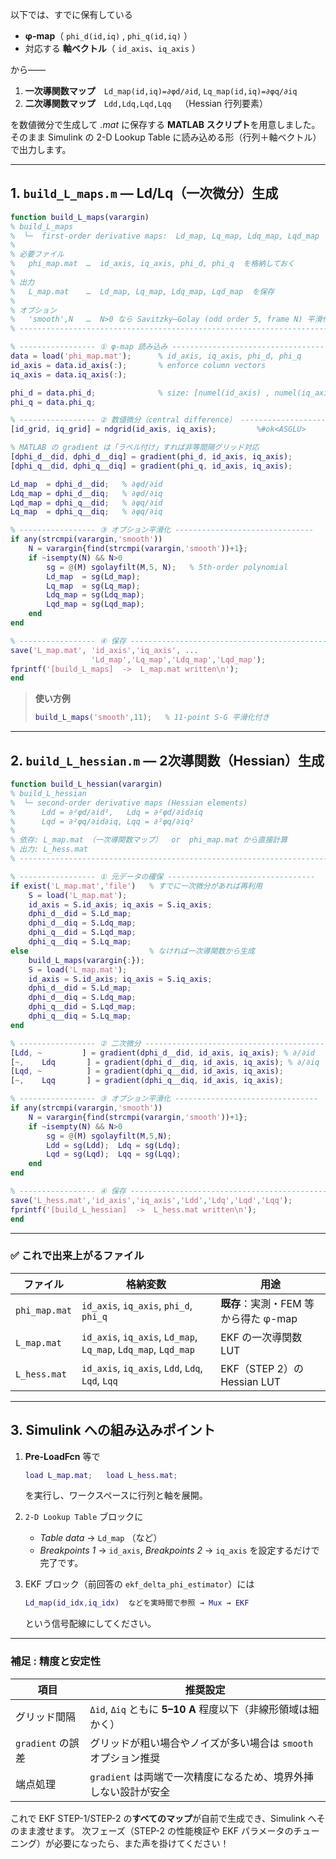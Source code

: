 以下では、すでに保有している

* **φ-map**（ `phi_d(id,iq)` , `phi_q(id,iq)` ）
* 対応する **軸ベクトル**（ `id_axis`、`iq_axis` ）

から――

1. **一次導関数マップ** `Ld_map(id,iq)=∂φd/∂id`, `Lq_map(id,iq)=∂φq/∂iq`
2. **二次導関数マップ** `Ldd,Ldq,Lqd,Lqq` （Hessian 行列要素）

を数値微分で生成して *.mat* に保存する **MATLAB スクリプト**を用意しました。
そのまま Simulink の 2-D Lookup Table に読み込める形（行列＋軸ベクトル）で出力します。

---

## 1. `build_L_maps.m` ― Ld/Lq（一次微分）生成

```matlab
function build_L_maps(varargin)
% build_L_maps
%  └─  first-order derivative maps:  Ld_map, Lq_map, Ldq_map, Lqd_map
%
% 必要ファイル
%   phi_map.mat  …  id_axis, iq_axis, phi_d, phi_q  を格納しておく
%
% 出力
%   L_map.mat    …  Ld_map, Lq_map, Ldq_map, Lqd_map  を保存
%
% オプション
%   'smooth',N   …  N>0 なら Savitzky–Golay (odd order 5, frame N) 平滑化
% ------------------------------------------------------------------------

% ----------------- ① φ-map 読み込み ----------------------------------
data = load('phi_map.mat');      % id_axis, iq_axis, phi_d, phi_q
id_axis = data.id_axis(:);       % enforce column vectors
iq_axis = data.iq_axis(:);

phi_d = data.phi_d;              % size: [numel(id_axis) , numel(iq_axis)]
phi_q = data.phi_q;

% ----------------- ② 数値微分（central difference） -------------------
[id_grid, iq_grid] = ndgrid(id_axis, iq_axis);         %#ok<ASGLU>

% MATLAB の gradient は「ラベル付け」すれば非等間隔グリッド対応
[dphi_d__did, dphi_d__diq] = gradient(phi_d, id_axis, iq_axis);
[dphi_q__did, dphi_q__diq] = gradient(phi_q, id_axis, iq_axis);

Ld_map  = dphi_d__did;   % ∂φd/∂id
Ldq_map = dphi_d__diq;   % ∂φd/∂iq
Lqd_map = dphi_q__did;   % ∂φq/∂id
Lq_map  = dphi_q__diq;   % ∂φq/∂iq

% ----------------- ③ オプション平滑化 -------------------------------
if any(strcmpi(varargin,'smooth'))
    N = varargin{find(strcmpi(varargin,'smooth'))+1};
    if ~isempty(N) && N>0
        sg = @(M) sgolayfilt(M,5, N);   % 5th-order polynomial
        Ld_map  = sg(Ld_map);
        Lq_map  = sg(Lq_map);
        Ldq_map = sg(Ldq_map);
        Lqd_map = sg(Lqd_map);
    end
end

% ----------------- ④ 保存 --------------------------------------------
save('L_map.mat', 'id_axis','iq_axis', ...
                  'Ld_map','Lq_map','Ldq_map','Lqd_map');
fprintf('[build_L_maps]  ->  L_map.mat written\n');
end
```

> **使い方例**
>
> ```matlab
> build_L_maps('smooth',11);   % 11-point S-G 平滑化付き
> ```

---

## 2. `build_L_hessian.m` ― 2次導関数（Hessian）生成

```matlab
function build_L_hessian(varargin)
% build_L_hessian
%  └─ second-order derivative maps (Hessian elements)
%      Ldd = ∂²φd/∂id²,   Ldq = ∂²φd/∂id∂iq
%      Lqd = ∂²φq/∂id∂iq, Lqq = ∂²φq/∂iq²
%
% 依存: L_map.mat （一次導関数マップ）  or  phi_map.mat から直接計算
% 出力: L_hess.mat
% ----------------------------------------------------------------------

% ----------------- ① 元データの確保 ---------------------------------
if exist('L_map.mat','file')   % すでに一次微分があれば再利用
    S = load('L_map.mat');
    id_axis = S.id_axis; iq_axis = S.iq_axis;
    dphi_d__did = S.Ld_map;
    dphi_d__diq = S.Ldq_map;
    dphi_q__did = S.Lqd_map;
    dphi_q__diq = S.Lq_map;
else                           % なければ一次導関数から生成
    build_L_maps(varargin{:});
    S = load('L_map.mat');
    id_axis = S.id_axis; iq_axis = S.iq_axis;
    dphi_d__did = S.Ld_map;
    dphi_d__diq = S.Ldq_map;
    dphi_q__did = S.Lqd_map;
    dphi_q__diq = S.Lq_map;
end

% ----------------- ② 二次微分 ----------------------------------------
[Ldd, ~         ] = gradient(dphi_d__did, id_axis, iq_axis); % ∂/∂id
[~,    Ldq       ] = gradient(dphi_d__diq, id_axis, iq_axis); % ∂/∂iq
[Lqd, ~          ] = gradient(dphi_q__did, id_axis, iq_axis);
[~,    Lqq       ] = gradient(dphi_q__diq, id_axis, iq_axis);

% ----------------- ③ オプション平滑化 --------------------------------
if any(strcmpi(varargin,'smooth'))
    N = varargin{find(strcmpi(varargin,'smooth'))+1};
    if ~isempty(N) && N>0
        sg = @(M) sgolayfilt(M,5,N);
        Ldd = sg(Ldd);  Ldq = sg(Ldq);
        Lqd = sg(Lqd);  Lqq = sg(Lqq);
    end
end

% ----------------- ④ 保存 --------------------------------------------
save('L_hess.mat','id_axis','iq_axis','Ldd','Ldq','Lqd','Lqq');
fprintf('[build_L_hessian]  ->  L_hess.mat written\n');
end
```

---

### ✅ これで出来上がるファイル

| ファイル          | 格納変数                                                           | 用途                        |
| ------------- | -------------------------------------------------------------- | ------------------------- |
| `phi_map.mat` | `id_axis`, `iq_axis`, `phi_d`, `phi_q`                         | **既存**：実測・FEM 等から得た φ-map |
| `L_map.mat`   | `id_axis`, `iq_axis`, `Ld_map`, `Lq_map`, `Ldq_map`, `Lqd_map` | EKF の一次導関数 LUT            |
| `L_hess.mat`  | `id_axis`, `iq_axis`, `Ldd`, `Ldq`, `Lqd`, `Lqq`               | EKF（STEP 2）の Hessian LUT  |

---

## 3. Simulink への組み込みポイント

1. **Pre-LoadFcn** 等で

   ```matlab
   load L_map.mat;   load L_hess.mat;
   ```

   を実行し、ワークスペースに行列と軸を展開。

2. `2-D Lookup Table` ブロックに

   * *Table data* → `Ld_map` （など）
   * *Breakpoints 1* → `id_axis`, *Breakpoints 2* → `iq_axis`
     を設定するだけで完了です。

3. EKF ブロック（前回答の `ekf_delta_phi_estimator`）には

   ```matlab
   Ld_map(id_idx,iq_idx)  などを実時間で参照 → Mux → EKF
   ```

   という信号配線にしてください。

---

### 補足 : 精度と安定性

| 項目             | 推奨設定                                        |
| -------------- | ------------------------------------------- |
| グリッド間隔         | `Δid`, `Δiq` ともに **5–10 A** 程度以下（非線形領域は細かく） |
| `gradient` の誤差 | グリッドが粗い場合やノイズが多い場合は `smooth` オプション推奨        |
| 端点処理           | `gradient` は両端で一次精度になるため、境界外挿しない設計が安全       |

これで EKF STEP-1/STEP-2 の**すべてのマップ**が自前で生成でき、Simulink へそのまま渡せます。
次フェーズ（STEP-2 の性能検証や EKF パラメータのチューニング）が必要になったら、また声を掛けてください！
